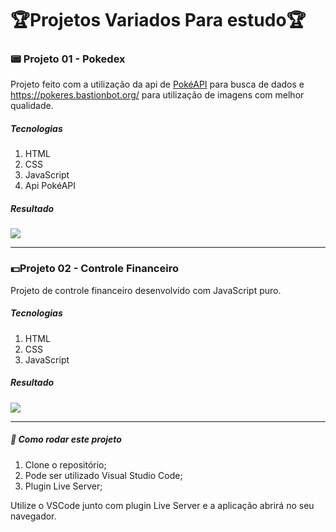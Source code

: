 # :trophy:Projetos Variados Para estudo:trophy:



### :pager: Projeto 01 - Pokedex

Projeto feito com a utilização da api de [PokéAPI](https://pokeapi.co/) para busca de dados e https://pokeres.bastionbot.org/ para utilização de imagens com melhor qualidade.

##### Tecnologias

1. HTML
2. CSS
3. JavaScript
4. Api PokéAPI

##### Resultado

![](https://github.com/NiksonDiniz/variosProjetos/blob/master/imagensDosProjetos/projetoPokedex.PNG)

------

### :dollar:Projeto 02 - Controle Financeiro

Projeto de controle financeiro desenvolvido com JavaScript puro.

##### Tecnologias

1. HTML
2. CSS
3. JavaScript

##### Resultado

![](https://github.com/NiksonDiniz/variosProjetos/blob/master/imagensDosProjetos/controleFinanceiro.PNG)

------





##### 🚀 Como rodar este projeto

1. Clone o repositório;
2. Pode ser utilizado Visual Studio Code;
3. Plugin Live Server;

Utilize o VSCode junto com plugin Live Server e a aplicação abrirá no seu navegador.